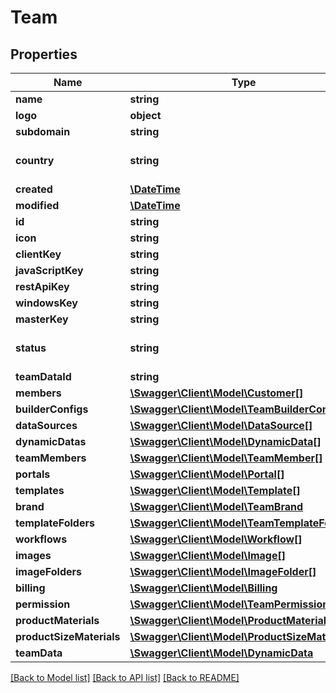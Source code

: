 # Team

## Properties
Name | Type | Description | Notes
------------ | ------------- | ------------- | -------------
**name** | **string** |  | 
**logo** | **object** |  | [optional] 
**subdomain** | **string** |  | [optional] 
**country** | **string** |  | [optional] [default to 'Ireland']
**created** | [**\DateTime**](\DateTime.md) |  | [optional] 
**modified** | [**\DateTime**](\DateTime.md) |  | [optional] 
**id** | **string** |  | 
**icon** | **string** | The icon image url | [optional] 
**clientKey** | **string** |  | [optional] 
**javaScriptKey** | **string** |  | [optional] 
**restApiKey** | **string** |  | [optional] 
**windowsKey** | **string** |  | [optional] 
**masterKey** | **string** |  | [optional] 
**status** | **string** | Status of the application, production/sandbox/disabled | [optional] [default to 'sandbox']
**teamDataId** | **string** |  | [optional] 
**members** | [**\Swagger\Client\Model\Customer[]**](Customer.md) |  | [optional] 
**builderConfigs** | [**\Swagger\Client\Model\TeamBuilderConfig[]**](TeamBuilderConfig.md) |  | [optional] 
**dataSources** | [**\Swagger\Client\Model\DataSource[]**](DataSource.md) |  | [optional] 
**dynamicDatas** | [**\Swagger\Client\Model\DynamicData[]**](DynamicData.md) |  | [optional] 
**teamMembers** | [**\Swagger\Client\Model\TeamMember[]**](TeamMember.md) |  | [optional] 
**portals** | [**\Swagger\Client\Model\Portal[]**](Portal.md) |  | [optional] 
**templates** | [**\Swagger\Client\Model\Template[]**](Template.md) |  | [optional] 
**brand** | [**\Swagger\Client\Model\TeamBrand**](TeamBrand.md) |  | [optional] 
**templateFolders** | [**\Swagger\Client\Model\TeamTemplateFolder[]**](TeamTemplateFolder.md) |  | [optional] 
**workflows** | [**\Swagger\Client\Model\Workflow[]**](Workflow.md) |  | [optional] 
**images** | [**\Swagger\Client\Model\Image[]**](Image.md) |  | [optional] 
**imageFolders** | [**\Swagger\Client\Model\ImageFolder[]**](ImageFolder.md) |  | [optional] 
**billing** | [**\Swagger\Client\Model\Billing**](Billing.md) |  | [optional] 
**permission** | [**\Swagger\Client\Model\TeamPermissionSet**](TeamPermissionSet.md) |  | [optional] 
**productMaterials** | [**\Swagger\Client\Model\ProductMaterial[]**](ProductMaterial.md) |  | [optional] 
**productSizeMaterials** | [**\Swagger\Client\Model\ProductSizeMaterial[]**](ProductSizeMaterial.md) |  | [optional] 
**teamData** | [**\Swagger\Client\Model\DynamicData**](DynamicData.md) |  | [optional] 

[[Back to Model list]](../README.md#documentation-for-models) [[Back to API list]](../README.md#documentation-for-api-endpoints) [[Back to README]](../README.md)


